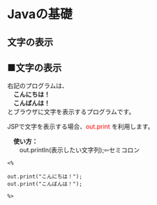 # Javaの基礎
## 文字の表示

## ■文字の表示
右記のプログラムは、  
　**こんにちは！**  
　**こんばんは！**  
とブラウザに文字を表示するプログラムです。

JSPで文字を表示する場合、<font color="red">out.print</font> を利用します。

　**使い方：**  
　　out.println(表示したい文字列);⇦セミコロン

```
<%

out.print("こんにちは！");
out.print("こんばんは！");

%>
```
